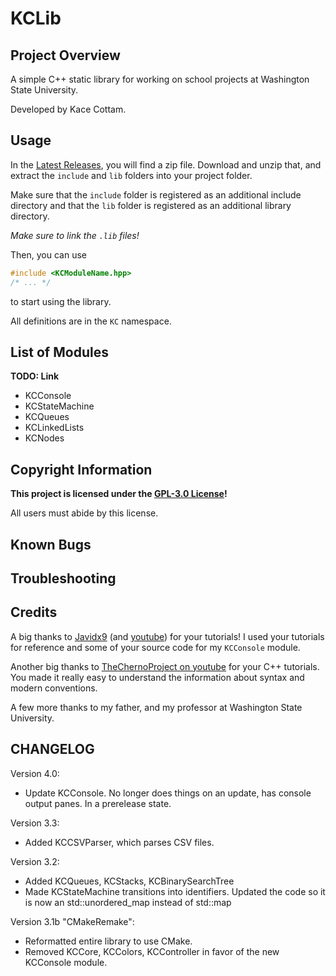 # KCLib
## Project Overview
A simple C++ static library for working on school projects at Washington State University.

Developed by Kace Cottam.

## Usage
In the [Latest Releases](https://github.com/KaceCottam/KCLib/releases), you will find a zip file. 
Download and unzip that, and extract the `include` and `lib` folders into your project folder.

Make sure that the `include` folder is registered as an additional include directory 
and that the `lib` folder is registered as an additional library directory.

_Make sure to link the `.lib` files!_

Then, you can use
```C++
#include <KCModuleName.hpp>
/* ... */
```
to start using the library.

All definitions are in the `KC` namespace.

## List of Modules
__**TODO: Link**__
- KCConsole
- KCStateMachine
- KCQueues
- KCLinkedLists
- KCNodes

## Copyright Information
**This project is licensed under the [GPL-3.0 License](https://github.com/KaceCottam/KCLib/blob/master/LICENSE)!**

All users must abide by this license.

## Known Bugs

## Troubleshooting

## Credits
A big thanks to [Javidx9](https://github.com/OneLoneCoder) (and [youtube](https://www.youtube.com/javidx9)) for your tutorials! 
I used your tutorials for reference and some of your source code for my `KCConsole` module.

Another big thanks to [TheChernoProject on youtube](https://www.youtube.com/user/TheChernoProject) for your C++ tutorials.
You made it really easy to understand the information about syntax and modern conventions.

A few more thanks to my father, and my professor at Washington State University.

## CHANGELOG
  Version 4.0:
  - Update KCConsole. No longer does things on an update, has console output panes. In a prerelease state.

  Version 3.3:
  - Added KCCSVParser, which parses CSV files.

  Version 3.2:
  - Added KCQueues, KCStacks, KCBinarySearchTree
  - Made KCStateMachine transitions into identifiers. Updated the code so it is now an std::unordered_map instead of std::map
  
  Version 3.1b "CMakeRemake":
  - Reformatted entire library to use CMake.
  - Removed KCCore, KCColors, KCController in favor of the new KCConsole module.
